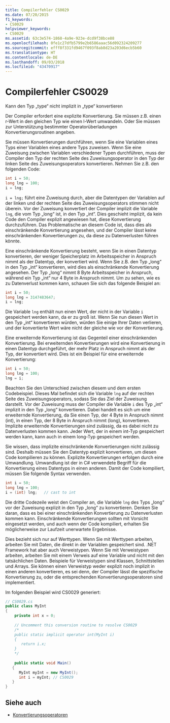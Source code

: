 ```yaml
---
title: Compilerfehler CS0029
ms.date: 07/20/2015
f1_keywords:
- CS0029
helpviewer_keywords:
- CS0029
ms.assetid: 63c3e574-1868-4a9e-923e-dcd9f38bce88
ms.openlocfilehash: 0fe1c27dfb5799e2b6586aaac56d092324209277
ms.sourcegitcommit: efff8f331fd9467f093f8ab8d23a203d6ecb5b60
ms.translationtype: HT
ms.contentlocale: de-DE
ms.lasthandoff: 09/03/2018
ms.locfileid: "43470917"
---
```

# <a name="compiler-error-cs0029"></a>Compilerfehler CS0029

Kann den Typ „type“ nicht implizit in „type“ konvertieren  
  
 Der Compiler erfordert eine explizite Konvertierung. Sie müssen z.B. einen r-Wert in den gleichen Typ wie einen l-Wert umwandeln. Oder Sie müssen zur Unterstützung bestimmter Operatorüberladungen Konvertierungsroutinen angeben.  
  
 Sie müssen Konvertierungen durchführen, wenn Sie eine Variablen eines Typs einer Variablen eines andere Typs zuweisen. Wenn Sie eine Zuweisung zwischen Variablen verschiedener Typen durchführen, muss der Compiler den Typ der rechten Seite des Zuweisungsoperator in den Typ der linken Seite des Zuweisungsoperators konvertieren. Nehmen Sie z.B. den folgenden Code:  

```csharp
int i = 50;  
long lng = 100;  
i = lng;  
```

 `i = lng;` führt eine Zuweisung durch, aber die Datentypen der Variablen auf der linken und der rechten Seite des Zuweisungsoperators stimmen nicht überein. Vor der Zuweisung konvertiert der Compiler implizit die Variable `lng`, die vom Typ „long“ ist, in den Typ „int“. Dies geschieht implizit, da kein Code den Compiler explizit angewiesen hat, diese Konvertierung durchzuführen. Das Problematische an diesem Code ist, dass dies als einschränkende Konvertierung angesehen, und der Compiler lässt keine einschränkenden Konvertierungen zu, da diese zu Datenverlusten führen könnte.  
  
 Eine einschränkende Konvertierung besteht, wenn Sie in einen Datentyp konvertieren, der weniger Speicherplatz im Arbeitsspeicher in Anspruch nimmt als der Datentyp, der konvertiert wird. Wenn Sie z.B. den Typ „long“ in den Typ „int“ konvertieren, wird dies als einschränkende Konvertierung angesehen. Der Typ „long“ nimmt 8 Byte Arbeitsspeicher in Anspruch, während ein Typ „int“ nur 4 Byte in Anspruch nimmt. Um zu sehen, wie es zu Datenverlust kommen kann, schauen Sie sich das folgende Beispiel an:  

```csharp
int i = 50;  
long lng = 3147483647;  
i = lng;  
```

 Die Variable `lng` enthält nun einen Wert, der nicht in der Variable `i` gespeichert werden kann, da er zu groß ist. Wenn Sie nun diesen Wert in den Typ „int“ konvertieren würden, würden Sie einige Ihrer Daten verlieren, und der konvertierte Wert wäre nicht der gleiche wie vor der Konvertierung.  
  
 Eine erweiternde Konvertierung ist das Gegenteil einer einschränkenden Konvertierung. Bei erweiternden Konvertierungen wird eine Konvertierung in einen Datentyp durchgeführt, der mehr Platz in Anspruch nimmt als der Typ, der konvertiert wird. Dies ist ein Beispiel für eine erweiternde Konvertierung:  

```csharp
int i = 50;  
long lng = 100;  
lng = i;  
```

 Beachten Sie den Unterschied zwischen diesem und dem ersten Codebeispiel. Dieses Mal befindet sich die Variable `lng` auf der rechten Seite des Zuweisungsoperators, sodass Sie das Ziel der Zuweisung darstellt. Vor der Zuweisung muss der Compiler die Variable `i` des Typ „int“ implizit in den Typ „long“ konvertieren. Dabei handelt es sich um eine erweiternde Konvertierung, da Sie einen Typ, der 4 Byte in Anspruch nimmt (int), in einen Typ, der 8 Byte in Anspruch nimmt (long), konvertieren. Implizite erweiternde Konvertierungen sind zulässig, da es dabei nicht zu Datenverlusten kommen kann. Jeder Wert, der in einem int-Typ gespeichert werden kann, kann auch in einem long-Typ gespeichert werden.  
  
 Sie wissen, dass implizite einschränkende Konvertierungen nicht zulässig sind. Deshalb müssen Sie den Datentyp explizit konvertieren, um diesen Code kompilieren zu können. Explizite Konvertierungen erfolgen durch eine Umwandlung. Umwandlung ist der in C# verwendete Begriff für die Konvertierung eines Datentyps in einen anderen. Damit der Code kompiliert, müssen Sie folgende Syntax verwenden.  

```csharp
int i = 50;  
long lng = 100;  
i = (int) lng;   // cast to int  
```

 Die dritte Codezeile weist den Compiler an, die Variable `lng` des Typs „long“ vor der Zuweisung explizit in den Typ „long“ zu konvertieren. Denken Sie daran, dass es bei einer einschränkenden Konvertierung zu Datenverlusten kommen kann. Einschränkende Konvertierungen sollten mit Vorsicht eingesetzt werden, und auch wenn der Code kompiliert, erhalten Sie möglicherweise zur Laufzeit unerwartete Ergebnisse.  
  
 Dies bezieht sich nur auf Werttypen. Wenn Sie mit Werttypen arbeiten, arbeiten Sie mit Daten, die direkt in der Variablen gespeichert sind. .NET Framework hat aber auch Verweistypen. Wenn Sie mit Verweistypen arbeiten, arbeiten Sie mit einem Verweis auf eine Variable und nicht mit den tatsächlichen Daten. Beispiele für Verweistypen sind Klassen, Schnittstellen und Arrays. Sie können einen Verweistyp weder explizit noch implizit in einen anderen konvertieren, es sei denn, der Compiler lässt die spezifische Konvertierung zu, oder die entsprechenden Konvertierungsoperatoren sind implementiert.  
  
 Im folgenden Beispiel wird CS0029 generiert:  

```csharp
// CS0029.cs  
public class MyInt  
{  
    private int x = 0;
  
    // Uncomment this conversion routine to resolve CS0029  
    /*  
    public static implicit operator int(MyInt i)  
    {  
       return i.x;  
    }  
    */  
  
    public static void Main()  
   {  
      MyInt myInt = new MyInt();  
      int i = myInt; // CS0029  
   }  
}  
```

## <a name="see-also"></a>Siehe auch

- [Konvertierungsoperatoren](../../../csharp/programming-guide/statements-expressions-operators/conversion-operators.md)
